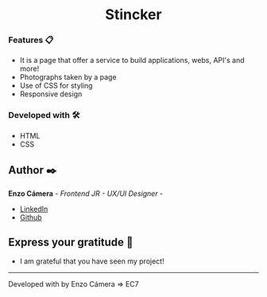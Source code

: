 <h1 align="center" style="border-bottom: none">
    <b>Stincker</b>
</h1>

### Features 📋
* It is a page that offer a service to build applications, webs, API's and more!
* Photographs taken by a page
* Use of CSS for styling
* Responsive design 

### Developed with 🛠️

* HTML
* CSS

## Author ✒️

**Enzo Cámera** - *Frontend JR - UX/UI Designer* - 

* [LinkedIn](https://www.linkedin.com/in/enzo-camera/)
* [Github](https://github.com/EnzoCam7)

## Express your gratitude 🎁

* I am grateful that you have seen my project!

---
Developed with by Enzo Cámera => EC7
